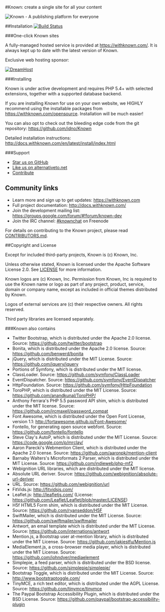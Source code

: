 #Known: create a single site for all your content

![Known - A publishing platform for everyone](https://withknown.com/img/home/screens.png)

##Installation [![Build Status](https://travis-ci.org/idno/Known.svg?branch=master)](https://travis-ci.org/idno/Known)

###One-click Known sites

A fully-managed hosted service is provided at <https://withknown.com/>. It is always kept up to date with the latest
version of Known.

Exclusive web hosting sponsor:

[![DreamHost](https://withknown.com/img/sponsor_dh_small.jpg)](http://dreamhost.com/redir.cgi?promo=known595&url=promo/hosting595/&utm_source=known&utm_medium=banner&utm_content=sponsorshared595&utm_campaign=shared)

###Installing

Known is under active development and requires PHP 5.4+ with selected extensions, together with a supported database backend.

If you are installing Known for use on your own website, we HIGHLY recommend using the installable packages
from <https://withknown.com/opensource>. Installation will be much easier!

You can also opt to check out the bleeding edge code from the git repository: <https://github.com/idno/Known>

Detailed installation instructions: <http://docs.withknown.com/en/latest/install/index.html>

###Support

* [Star us on GitHub](https://github.com/idno/known)
* [Like us on alternativeto.net](http://alternativeto.net/software/known/)
* [Contribute](CONTRIBUTORS.md)


## Community links

* Learn more and sign up to get updates: <https://withknown.com>
* Full project documentation: <http://docs.withknown.com/>
* Join the development mailing list: <https://groups.google.com/forum/#!forum/known-dev>
* Join the IRC channel: [#knownchat](https://webchat.freenode.net/?channels=knownchat) on Freenode

For details on contributing to the Known project, please read [CONTRIBUTORS.md](CONTRIBUTORS.md).

##Copyright and License

Except for included third-party projects, Known is (c) Known, Inc.

Unless otherwise stated, Known is licensed under the Apache Software License 2.0. See [LICENSE](LICENSE) for more information.

Known logos are (c) Known, Inc. Permission from Known, Inc is required to use the Known name or logo as part of any
project, product, service, domain or company name, except as included in official themes distributed by Known.

Logos of external services are (c) their respective owners. All rights reserved.

Third party libraries are licensed separately.

###Known also contains

* Twitter Bootstrap, which is distributed under the Apache 2.0 license. Source: https://github.com/twitter/bootstrap
* Bonita, which is distributed under the Apache 2.0 license. Source: https://github.com/benwerd/bonita
* jQuery, which is distributed under the MIT License. Source: https://github.com/jquery/jquery
* Portions of Symfony, which is distributed under the MIT license.
 * ClassLoader. Source: https://github.com/symfony/ClassLoader
 * EventDispatcher. Source: https://github.com/symfony/EventDispatcher
 * HttpFoundation. Source: https://github.com/symfony/HttpFoundation
* ToroPHP, which is distributed under the MIT License. Source: https://github.com/anandkunal/ToroPHP/
* Anthony Ferrara's PHP 5.5 password API shim, which is distributed under the MIT license. Source: https://github.com/ircmaxell/password_compat
* Font Awesome, which is distributed under the Open Font License, version 1.1: http://fortawesome.github.io/Font-Awesome/
* Fontello, for generating open source webfont. Source: https://github.com/fontello/fontello
* Steve Clay's AutoP, which is distributed under the MIT License. Source: https://code.google.com/p/mrclay/
* Aaron Parecki's Webmention Client, which is distributed under the Apache 2.0 license. Source: https://github.com/aaronpk/mention-client
* Barnaby Walters's Microformats 2 Parser, which is distributed under the MIT License. Source: https://github.com/indieweb/php-mf2
* Webignition URL libraries, which are distributed under the MIT license.
 * Absolute URL deriver. Source: https://github.com/webignition/absolute-url-deriver
 * URL. Source: https://github.com/webignition/url
* FitVids.js: http://fitvidsjs.com/
* Leaflet.js: http://leafletjs.com/ (License: https://github.com/Leaflet/Leaflet/blob/master/LICENSE)
* H5f HTML5 Form shim, which is distributed under the MIT License. Source: https://github.com/ryanseddon/H5F
* SwiftMailer, which is distributed under the MIT License. Source: https://github.com/swiftmailer/swiftmailer
* Antwort, an email template which is distributed under the MIT License. Source: https://github.com/internations/antwort
* Mention.js, a Bootstrap user at-mention library, which is distributed under the MIT License. Source: https://github.com/jakiestfu/Mention.js
* MediaElement.js, a cross-browser media player, which is distributed under the MIT License. Source: https://github.com/johndyer/mediaelement
* Simplepie, a feed parser, which is distributed under the BSD license. Source: https://github.com/simplepie/simplepie/
* Bootstrap Toggle, which is distributed under the MIT License. Source: http://www.bootstraptoggle.com/
* TinyMCE, a rich text editor, which is distributed under the AGPL License. Source: https://github.com/tinymce/tinymce
* The Paypal Bootstrap Accessibility Plugin, which is distributed under the BSD License. Source: https://github.com/paypal/bootstrap-accessibility-plugin
